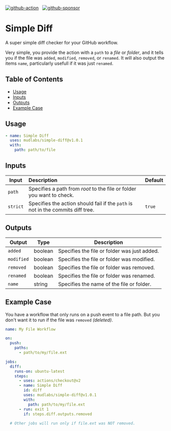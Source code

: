 [![github-action]](https://github.com/marketplace/actions/simple-diff)
&nbsp;
[![github-sponsor]](https://github.com/sponsors/mudlabs)


# Simple Diff
A super simple diff checker for your GitHub workflow.


Very simple, you provide the action with a `path` to a _file_ or _folder_, and it tells you if the file was `added`, `modified`, `removed`, or `renamed`. It will also output the items `name`, particularly usefull if it was just `renamed`.

## Table of Contents
- [Usage](#usage)
- [Inputs](#inputs)
- [Outputs](#outputs)
- [Example Case](#example-case)


## Usage
```yaml
- name: Simple Diff
  uses: mudlabs/simple-diff@v1.0.1
  with:
    path: path/to/file   
```

## Inputs
| Input | Description | Default |
| --- | :--- | --- |
| `path` | Specifies a path from _root_ to the file or folder you want to check. | |
| `strict` | Specifies the action should fail if the `path` is not in the commits diff tree. | `true` |

## Outputs
| Output | Type | Description |
| --- | --- | --- |
| `added` | boolean | Specifies the file or folder was just added. |
| `modified` | boolean | Specifies the file or folder was modified. |
| `removed` | boolean | Specifies the file or folder was removed. |
| `renamed` | boolean | Specifies the file or folder was renamed. |
| `name` | string | Specifies the name of the file or folder. |

## Example Case
You have a workflow that only runs on a push event to a file path. But you don't want it to run if the file was `removed` _(deleted)_.

```yaml
name: My File Workflow

on:
  push:
    paths:
      - path/to/my/file.ext

jobs:
  diff:
    runs-on: ubuntu-latest
    steps:
      - uses: actions/checkout@v2
      - name: Simple Diff
        id: diff
        uses: mudlabs/simple-diff@v1.0.1
        with:
          path: path/to/my/file.ext
      - run: exit 1
        if: steps.diff.outputs.removed
  
  # Other jobs will run only if file.ext was NOT removed.
```

[github-action]: https://img.shields.io/endpoint?url=https://raw.githubusercontent.com/mudlabs/shieldsio/endpoint/badges/github-action.json
[github-sponsor]: https://img.shields.io/endpoint?url=https://raw.githubusercontent.com/mudlabs/shieldsio/endpoint/badges/github-sponsor.json
